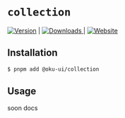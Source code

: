 # `collection`

<span><a href="https://www.npmjs.com/package/@oku-ui/collection "><img src="https://img.shields.io/npm/v/@oku-ui/collection?style=flat&colorA=18181B&colorB=28CF8D" alt="Version"></a> </span> | <span> <a href="https://www.npmjs.com/package/@oku-ui/collection"> <img src="https://img.shields.io/npm/dm/@oku-ui/collection?style=flat&colorA=18181B&colorB=28CF8D" alt="Downloads"> </a> </span> | <span> <a href="https://oku-ui.com/primitives/components/collection"><img src="https://img.shields.io/badge/Open%20Documentation-18181B" alt="Website"></a> </span>

## Installation

```sh
$ pnpm add @oku-ui/collection
```

## Usage

soon docs